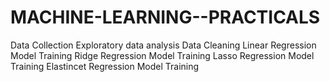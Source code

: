 # MACHINE-LEARNING--PRACTICALS
Data Collection
Exploratory data analysis
Data Cleaning
Linear Regression Model Training
Ridge Regression Model Training
Lasso Regression Model Training
Elastincet Regression Model Training
